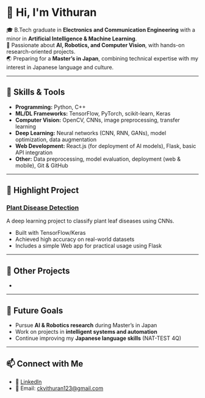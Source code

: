 # 👋 Hi, I'm Vithuran  

🎓 B.Tech graduate in **Electronics and Communication Engineering** with a minor in **Artificial Intelligence & Machine Learning**.  
🤖 Passionate about **AI, Robotics, and Computer Vision**, with hands-on research-oriented projects.  
🌏 Preparing for a **Master’s in Japan**, combining technical expertise with my interest in Japanese language and culture.  

---

## 🔧 Skills & Tools
- **Programming:** Python, C++  
- **ML/DL Frameworks:** TensorFlow, PyTorch, scikit-learn, Keras  
- **Computer Vision:** OpenCV, CNNs, image preprocessing, transfer learning  
- **Deep Learning:** Neural networks (CNN, RNN, GANs), model optimization, data augmentation  
- **Web Development:** React.js (for deployment of AI models), Flask, basic API integration  
- **Other:** Data preprocessing, model evaluation, deployment (web & mobile), Git & GitHub  


---

## 🌱 Highlight Project
### [Plant Disease Detection](https://github.com/yourusername/plant-disease-detection)  
A deep learning project to classify plant leaf diseases using CNNs.  
- Built with TensorFlow/Keras  
- Achieved high accuracy on real-world datasets  
- Includes a simple Web app for practical usage using Flask

---

## 📌 Other Projects
- 

---

## 🎯 Future Goals
- Pursue **AI & Robotics research** during Master’s in Japan  
- Work on projects in **intelligent systems and automation**  
- Continue improving my **Japanese language skills** (NAT-TEST 4Q)  

---

## 📫 Connect with Me
- 💼 [LinkedIn](https://www.linkedin.com/in/vithuran-kailash-673924367/)  
- 📧 Email: ckvithuran123@gmail.com 

